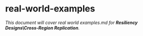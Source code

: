# real-world-examples

_This document will cover real world examples.md for **Resiliency Designs\Cross-Region Replication**._
